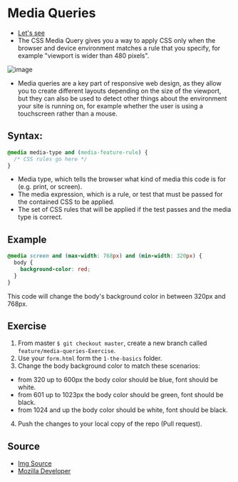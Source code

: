 # Media Queries

* [Let's see](https://mediaqueri.es/)
* The CSS Media Query gives you a way to apply CSS only when the browser and device environment matches a rule that you specify, for example "viewport is wider than 480 pixels".

![image](https://user-images.githubusercontent.com/61557537/80324916-a5b58f80-87f8-11ea-8b74-c597b2493b54.png)

* Media queries are a key part of responsive web design, as they allow you to create different layouts depending on the size of the viewport, but they can also be used to detect other things about the environment your site is running on, for example whether the user is using a touchscreen rather than a mouse.

## Syntax:

```css
@media media-type and (media-feature-rule) {
  /* CSS rules go here */
}
```

* Media type, which tells the browser what kind of media this code is for (e.g. print, or screen).
* The media expression, which is a rule, or test that must be passed for the contained CSS to be applied.
* The set of CSS rules that will be applied if the test passes and the media type is correct.

## Example

```css
@media screen and (max-width: 768px) and (min-width: 320px) {
  body {
    background-color: red;
  }
}
```

This code will change the body's background color in between 320px and 768px.

## Exercise

1. From master `$ git checkout master`, create a new branch called `feature/media-queries-Exercise`.
2. Use your `form.html` form the `1-the-basics` folder.
3. Change the body background color to match these scenarios:
  * from 320 up to 600px the body color should be blue, font should be white.
  * from 601 up to 1023px the body color should be green, font should be black.
  * from 1024 and up the body color should be white, font should be black.
4. Push the changes to your local copy of the repo (Pull request).

## Source

* [Img Source](https://www.silocreativo.com/media-queries-css/)
* [Mozilla Developer](https://developer.mozilla.org/en-US/docs/Web/CSS/Media_Queries/Using_media_queries)
